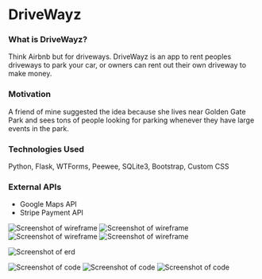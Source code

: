 # DriveWayz

### What is DriveWayz?
  Think Airbnb but for driveways. DriveWayz is an app to rent peoples driveways to park your car, or owners can rent out their own driveway to make money.

### Motivation
A friend of mine suggested the idea because she lives near Golden Gate Park and sees tons of people looking for parking whenever they have large events in the park. 

### Technologies Used
Python, Flask, WTForms, Peewee, SQLite3, Bootstrap, Custom CSS

### External APIs
- Google Maps API
- Stripe Payment API

![Screenshot of wireframe](../master/assets/wireframe1.png)
![Screenshot of wireframe](../master/assets/wireframe2.png)
![Screenshot of wireframe](../master/assets/wireframe3.png)
![Screenshot of wireframe](../master/assets/wireframe4.png)

![Screenshot of erd](../master/assets/ERD.jpg)

![Screenshot of code](../master/assets/code1.png)
![Screenshot of code](../master/assets/code2.png)
![Screenshot of code](../master/assets/code3.png)

